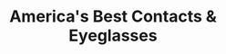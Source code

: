 ---
title: "America's Best Contacts & Eyeglasses"
url: /downingtown/americas-best-contacts-and-eyeglasses/
shop: optician
---